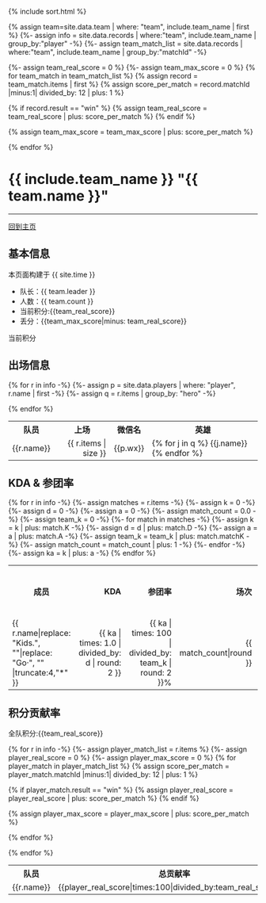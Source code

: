 {% include sort.html %}

{% assign team=site.data.team | where: "team", include.team_name | first %}
{%- assign info = site.data.records | where:"team", include.team_name | group_by:"player" -%}
{%- assign team_match_list = site.data.records | where:"team", include.team_name | group_by:"matchId" -%}

{%- assign team_real_score = 0 %}
{%- assign team_max_score = 0 %}
{% for team_match in team_match_list %}
  {% assign record = team_match.items | first %}
 {% assign score_per_match = record.matchId |minus:1| divided_by: 12 | plus: 1 %}


  {% if record.result == "win" %}
    {% assign team_real_score = team_real_score | plus: score_per_match %}
  {% endif %}
    
  {% assign team_max_score = team_max_score | plus: score_per_match %}

    
{% endfor %}

# {{ include.team_name }} "{{ team.name }}"
---
[回到主页](index.html)

## 基本信息
本页面构建于 {{ site.time }}

- 队长：{{ team.leader }}
- 人数：{{ team.count }}
- 当前积分:{{team_real_score}}
- 丢分：{{team_max_score|minus: team_real_score}}

当前积分

## 出场信息

<table>
 <tr>
    <th>队员</th>
   <th>上场</th>
    <th>微信名</th>    
    <th style="text-align:center">英雄</th>
  </tr>

{% for r in info -%}
{%- assign p = site.data.players | where: "player", r.name | first -%}
{%- assign q = r.items | group_by: "hero" -%}
<tr>
  <td>  {{r.name}}  </td>  
  <td style="text-align:right">  {{ r.items | size }}   </td>
  <td>  {{p.wx}}    </td>
  <td>  {% for j in q  %}  {{j.name}}  {% endfor %}  </td>
</tr>
{% endfor %}
</table>

## KDA & 参团率

<table>
  <tr>
    <th style="text-align:center">成员</th>
    <th style="text-align:right">KDA</th>
    <th style="text-align:right">参团率</th>
    <th style="text-align:right">场次</th>
    <th style="text-align:right">击杀</th>
    <th style="text-align:right">死亡</th>
    <th style="text-align:right">助攻</th>
    <th style="text-align:right">涉及人头</th>
    <th style="text-align:right">全队人头</th>
  </tr>
{% for r in info -%}
  {%- assign matches = r.items -%}
  {%- assign k = 0 -%}
  {%- assign d = 0 -%}
  {%- assign a = 0 -%}
  {%- assign match_count = 0.0 -%}
  {%- assign team_k = 0 -%}
  {%- for match in matches -%}
      {%- assign k = k | plus: match.K -%}
      {%- assign d = d | plus: match.D -%}
      {%- assign a = a | plus: match.A -%}
      {%- assign team_k = team_k | plus: match.matchK -%}
      {%- assign match_count = match_count | plus: 1 -%}
  {%- endfor -%}  
  {%- assign ka = k | plus: a -%}
<tr> 
  <td> {{ r.name|replace: "Kids.", ""|replace: "Go·", "" |truncate:4,"*"  }} </td>
  <td style="text-align:right"> {{ ka | times: 1.0 | divided_by: d | round: 2 }} </td>
  <td style="text-align:right"> {{ ka | times: 100 | divided_by: team_k | round: 2 }}% </td>
  <td style="text-align:right"> {{ match_count|round }} </td>
  <td style="text-align:right"> {{ k }}  </td>
  <td style="text-align:right"> {{ d }}  </td>
  <td style="text-align:right"> {{ a }} </td> 
  <td style="text-align:right"> {{ ka }} </td> 
  <td style="text-align:right"> {{ team_k }} </td>
</tr>
{% endfor %}
</table>

## 积分贡献率
全队积分:{{team_real_score}}

<table id="tableSort">
 <tr>
    <th>队员</th>
    <th>总贡献率</th>
  <th>拿分效率</th>
  <th>场次</th>
    <th>贡献积分</th>
    <th style="text-align:center">全胜可积</th>
 
  </tr>

{% for r in info -%}
{%- assign player_match_list = r.items %}
{%- assign player_real_score = 0 %}
{%- assign player_max_score = 0 %}
{% for player_match in player_match_list %}
  {% assign score_per_match = player_match.matchId |minus:1| divided_by: 12 | plus: 1 %}

  {% if player_match.result == "win" %}
    {% assign player_real_score = player_real_score | plus: score_per_match %}
  {% endif %}
    
  {% assign player_max_score = player_max_score | plus: score_per_match %}

    
{% endfor %}
<tr>
  <td>  {{r.name}}  </td>
   <td style="text-align:right">  {{player_real_score|times:100|divided_by:team_real_score}}%   </td>
 <td style="text-align:right">  {{player_real_score|times:100|divided_by:player_max_score}}%    </td>
  <td style="text-align:right">  {{player_match_list|size}}    </td>
  <td style="text-align:right">  {{player_real_score}}    </td>
  <td style="text-align:right">  {{player_max_score}}   </td>
 
</tr>
{% endfor %}
</table>



